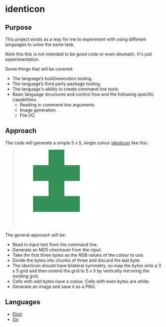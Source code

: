 # identicon

## Purpose

This project exists as a way for me to experiment with using different languages to solve the same task.

Note this this is not intended to be _good_ code or even idiomatic. It's just experimentation.

Some things that will be covered:

- The language’s build/execution tooling.
- The language’s third party package tooling.
- The language's ability to create command line tools.
- Basic language structures and control flow and the following specific capabilities:
  - Reading in command line arguments.
  - Image generation.
  - File I/O.

## Approach

The code will generate a simple 5 x 5, single colour [identicon](https://en.wikipedia.org/wiki/Identicon) like this:

> ![identicon generated from the word 'biggianteye'](identicon.png)

The general approach will be:

- Read in input text from the command line.
- Generate an MD5 checksum from the input.
- Take the first three bytes as the RGB values of the colour to use.
- Divide the bytes into chunks of three and discard the last byte.
- The identicon should have bilateral symmetry, so map the bytes onto a 3 x 5 grid and then extend the grid to 5 x 5 by vertically mirroring the existing grid.
- Cells with odd bytes have a colour. Cells with even bytes are white.
- Generate an image and save it as a PNG.

## Languages

- [Elixir](elixir)
- [Go](go)

